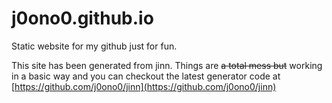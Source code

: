 # j0ono0.github.io

Static website for my github just for fun. 

This site has been generated from jinn. Things are ~~a total mess but~~ working in a basic way and you can checkout the latest generator code at [https://github.com/j0ono0/jinn](https://github.com/j0ono0/jinn)